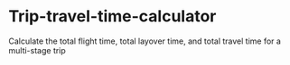 # Trip-travel-time-calculator
Calculate the total flight time, total layover time, and total travel time for a multi-stage trip

